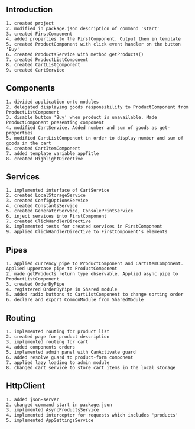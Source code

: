 ## Introduction

    1. created project
    2. modified in package.json description of command 'start'
    3. created FirstComponent
    4. added properties to the FirstComponent. Output them in template
    5. created ProductComponent with click event handler on the button 'Buy'
    6. created ProductsService with method getProducts()
    7. created ProductListComponent
    8. created CartListComponent
    9. created CartService

## Components

    1. divided application onto modules
    2. delegated displaying goods responsibility to ProductComponent from ProductListComponent
    3. disable button 'Buy' when product is unavailable. Made ProductComponent presenting component
    4. modified CartService. Added number and sum of goods as get-properties
    5. modified CartListComponent in order to display number and sum of goods in the cart
    6. created CartItemComponent
    7. added template variable appTitle
    8. created HighlightDirective

## Services

    1. implemented interface of CartService
    2. created LocalStorageService
    3. created ConfigOptionsService
    4. created ConstantsService
    5. created GeneratorService, ConsolePrintService
    6. inject services into FirstComponent
    7. created ClickHandlerDirective
    8. implemented tests for created services in FirstComponent
    9. applied ClickHandlerDirective to FirstComponent's elements

## Pipes

    1. applied currency pipe to ProductComponent and CartItemComponent. Applied uppercase pipe to ProductComponent
    2. made getProducts return type observable. Applied async pipe to ProductListComponent
    3. created OrderByPipe
    4. registered OrderByPipe in Shared module
    5. added radio buttons to CartListComponent to change sorting order
    6. declare and export CommonModule from SharedModule

## Routing

    1. implemented routing for product list
    2. created page for product description
    3. implemented routing for cart
    4. added components orders
    5. implemented admin panel with CanActivate guard
    6. added resolve guard to product-form component
    7. applied lazy loading to admin module
    8. changed cart service to store cart items in the local storage

## HttpClient

    1. added json-server
    2. changed command start in package.json
    3. implemented AsyncProductsService
    4. implemented interceptor for requests which includes 'products'
    5. implemented AppSettingsService
